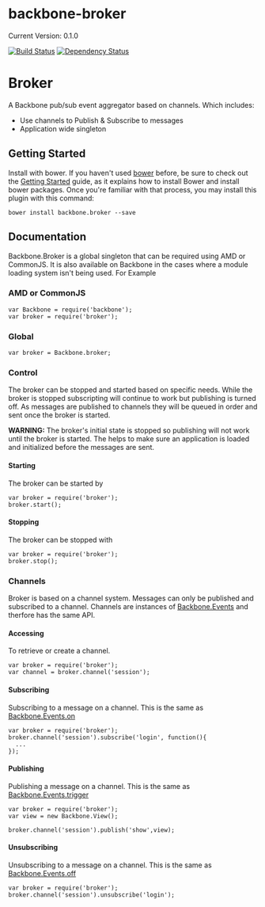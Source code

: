 backbone-broker
====================

Current Version: 0.1.0

[![Build Status](https://secure.travis-ci.org/nnance/backbone-broker.png?branch=master)](http://travis-ci.org/nnance/backbone-broker)
[![Dependency Status](https://gemnasium.com/nnance/backbone-broker.svg)](https://gemnasium.com/nnance/backbone-broker)


# Broker

A Backbone pub/sub event aggregator based on channels.  Which includes:
* Use channels to Publish & Subscribe to messages
* Application wide singleton

## Getting Started

Install with bower.  If you haven't used [bower](#http://bower.io) before, be sure to check out the [Getting Started](http://bower.io/#getting-started) guide, as it explains how to install Bower and install bower packages. Once you're familiar with that process, you may install this plugin with this command:
```
bower install backbone.broker --save
```
## Documentation

Backbone.Broker is a global singleton that can be required using AMD or CommonJS.  It is also available on Backbone in the cases where a module loading system isn't being used.  For Example

### AMD or CommonJS

```
var Backbone = require('backbone');
var broker = require('broker');
```

### Global
```
var broker = Backbone.broker;
```

### Control

The broker can be stopped and started based on specific needs.  While the broker is stopped subscripting will continue to work but publishing is turned off.  As messages are published to channels they will be queued in order and sent once the broker is started.

**WARNING:** The broker's initial state is stopped so publishing will not work until the broker is started.  The helps to make sure an application is loaded and initialized before the messages are sent.

#### Starting

The broker can be started by
```
var broker = require('broker');
broker.start();
```

#### Stopping

The broker can be stopped with
```
var broker = require('broker');
broker.stop();
```

### Channels

Broker is based on a channel system.  Messages can only be published and subscribed to a channel.  Channels are instances of [Backbone.Events](http://backbonejs.org/#Events) and therfore has the same API.

#### Accessing

To retrieve or create a channel.
```
var broker = require('broker');
var channel = broker.channel('session');
```

#### Subscribing

Subscribing to a message on a channel. This is the same as [Backbone.Events.on](http://backbonejs.org/#Events-on)
```
var broker = require('broker');
broker.channel('session').subscribe('login', function(){
  ...
});
```

#### Publishing

Publishing a message on a channel.  This is the same as [Backbone.Events.trigger](http://backbonejs.org/#Events-trigger)
```
var broker = require('broker');
var view = new Backbone.View();

broker.channel('session').publish('show',view);
```
#### Unsubscribing

Unsubscribing to a message on a channel.  This is the same as [Backbone.Events.off](http://backbonejs.org/#Events-off)
```
var broker = require('broker');
broker.channel('session').unsubscribe('login');
```
